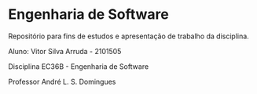 # Engenharia de Software
Repositório para fins de estudos e apresentação de trabalho da disciplina.

Aluno: Vitor Silva Arruda - 2101505

Disciplina EC36B - Engenharia de Software

Professor André L. S. Domingues
